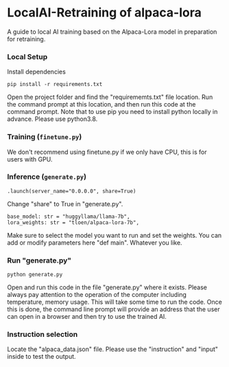 # LocalAI-Retraining of alpaca-lora
A guide to local AI training based on the Alpaca-Lora model in preparation for retraining.

### Local Setup

 Install dependencies
```
pip install -r requirements.txt
```
    
Open the project folder and find the "requirememts.txt" file location. Run the command prompt at this location, and then run this code at the command prompt. Note that to use pip you need to install python locally in advance. Please use python3.8.


### Training (`finetune.py`)

We don't recommend using finetune.py if we only have CPU, this is for users with GPU.


### Inference (`generate.py`)

```
.launch(server_name="0.0.0.0", share=True)
```
Change "share" to True in "generate.py".

```
base_model: str = "huggyllama/llama-7b",
lora_weights: str = "tloen/alpaca-lora-7b",
```
Make sure to select the model you want to run and set the weights. You can add or modify parameters here "def main". Whatever you like.

### Run "generate.py"

 ```
 python generate.py
 ```
Open and run this code in the file "generate.py" where it exists. Please always pay attention to the operation of the computer including temperature, memory usage. This will take some time to run the code. Once this is done, the command line prompt will provide an address that the user can open in a browser and then try to use the trained AI.

### Instruction selection

Locate the "alpaca_data.json" file. Please use the "instruction" and "input" inside to test the output.



